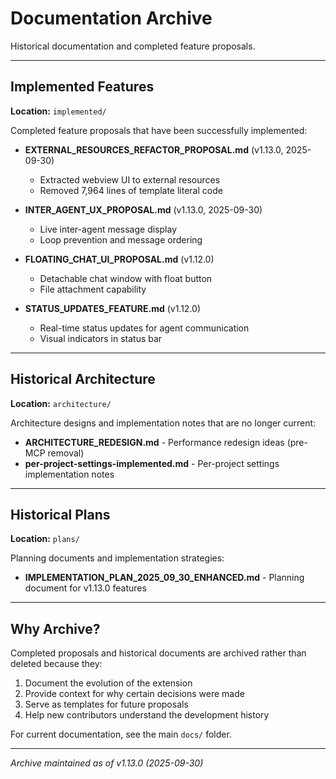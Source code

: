 # Documentation Archive

Historical documentation and completed feature proposals.

---

## Implemented Features

**Location:** `implemented/`

Completed feature proposals that have been successfully implemented:

- **EXTERNAL_RESOURCES_REFACTOR_PROPOSAL.md** (v1.13.0, 2025-09-30)
  - Extracted webview UI to external resources
  - Removed 7,964 lines of template literal code

- **INTER_AGENT_UX_PROPOSAL.md** (v1.13.0, 2025-09-30)
  - Live inter-agent message display
  - Loop prevention and message ordering

- **FLOATING_CHAT_UI_PROPOSAL.md** (v1.12.0)
  - Detachable chat window with float button
  - File attachment capability

- **STATUS_UPDATES_FEATURE.md** (v1.12.0)
  - Real-time status updates for agent communication
  - Visual indicators in status bar

---

## Historical Architecture

**Location:** `architecture/`

Architecture designs and implementation notes that are no longer current:

- **ARCHITECTURE_REDESIGN.md** - Performance redesign ideas (pre-MCP removal)
- **per-project-settings-implemented.md** - Per-project settings implementation notes

---

## Historical Plans

**Location:** `plans/`

Planning documents and implementation strategies:

- **IMPLEMENTATION_PLAN_2025_09_30_ENHANCED.md** - Planning document for v1.13.0 features

---

## Why Archive?

Completed proposals and historical documents are archived rather than deleted because they:

1. Document the evolution of the extension
2. Provide context for why certain decisions were made
3. Serve as templates for future proposals
4. Help new contributors understand the development history

For current documentation, see the main `docs/` folder.

---

*Archive maintained as of v1.13.0 (2025-09-30)*
